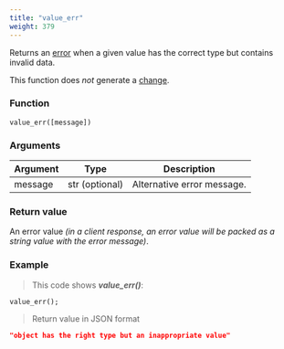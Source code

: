 ```yaml
---
title: "value_err"
weight: 379
---
```


Returns an [error](../../data-types/error) when a given value has the correct type but contains invalid data.

This function does *not* generate a [change](../../overview/changes).

### Function

`value_err([message])`

### Arguments

Argument | Type | Description
-------- | ---- | -----------
message | str (optional) | Alternative error message.

### Return value

An error value *(in a client response, an error value will be packed as a string value with the error message)*.

### Example

> This code shows ***value_err()***:

```thingsdb,json_response
value_err();
```

> Return value in JSON format

```json
"object has the right type but an inappropriate value"
```
